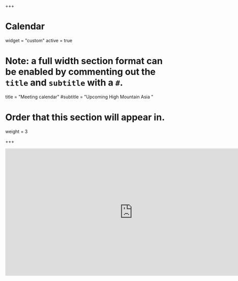 +++
# Calendar
widget = "custom"
active = true

# Note: a full width section format can be enabled by commenting out the `title` and `subtitle` with a `#`.
title = "Meeting calendar"
#subtitle = "Upcoming High Mountain Asia "

# Order that this section will appear in.
weight = 3

+++

<iframe src="https://calendar.google.com/calendar/embed?height=400&amp;wkst=1&amp;bgcolor=%23f7f7f7&amp;ctz=America%2FNew_York&amp;src=Y18wdmQ5ODRuajRzNmZjcmVpcnVyMjQ2N250NEBncm91cC5jYWxlbmRhci5nb29nbGUuY29t&amp;color=%23EF6C00&amp;showTitle=0&amp;showPrint=0&amp;showCalendars=0&amp;mode=AGENDA" style="border-width:0" width="800" height="400" frameborder="0" scrolling="no"></iframe>
